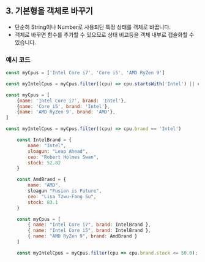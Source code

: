 ## 3. 기본형을 객체로 바꾸기

- 단순히 String이나 Number로 사용되던 특정 상태를 객체로 바꿉니다.
- 객체로 바꾸면 함수를 추가할 수 있으므로 상태 비교등을 객체 내부로 캡슐화할 수 있습니다.

### 예시 코드
```js
const myCpus = ['Intel Core i7', 'Core i5', 'AMD RyZen 9']

const myIntelCpus = myCpus.filter((cpu) => cpu.startsWith('Intel') || cpu.startsWith('Core'))
```

```js
const myCpus = [
    {name: 'Intel Core i7', brand: 'Intel'},
    {name: 'Core i5', brand: 'Intel'},
    {name: 'AMD RyZen 9', brand: 'AMD'},
]

const myIntelCpus = myCpus.filter((cpu) => cpu.brand == 'Intel')
```

```js
    const IntelBrand = {
        name: "Intel",
        sloagun: "Leap Ahead",
        ceo: "Robert Holmes Swan",
        stock: 52.82
    }

    const AmdBrand = {
        name: "AMD",
        sloagun "Fusion is Future",
        ceo: "Lisa Tzwu-Fang Su",
        stock: 83.1
    }

    const myCpus = [
        { name: "Intel Core i7", brand: IntelBrand },
        { name: "Intel Core i5", brand: IntelBrand },
        { name: "AMD RyZen 9", brand: AmdBrand }
    ]

    const myIntelCpus = myCpus.filter(cpu => cpu.brand.stock <= 50.0);
```
